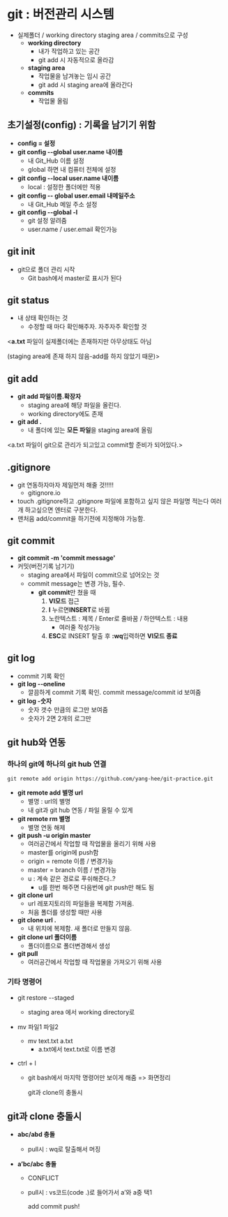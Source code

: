 # git : 버전관리 시스템

- 실제폴더 / working directory  staging area / commits으로 구성
  - **working directory**
    - 내가 작업하고 있는 공간
    - git add 시 자동적으로 올라감
  - **staging area**
    - 작업물을 남겨놓는 임시 공간
    - git add 시 staging area에 올라간다
  - **commits**
    - 작업물 올림

## **초기설정(config) : 기록을 남기기 위함**

- **config = 설정**
- **git config --global user.name 내이름**
  - 내 Git_Hub 이름 설정
  - global 하면 내 컴퓨터 전체에 설정
- **git config --local user.name 내이름** 
  - local : 설정한 폴더에만 적용
- **git config -- global user.email 내메일주소**
  - 내 Git_Hub 메일 주소 설정
- **git config --global -l**
  - git 설정 알려줌
  - user.name / user.email 확인가능

## **git init**

- git으로 폴더 관리 시작
  - Git bash에서 master로 표시가 된다

## **git status**

- 내 상태 확인하는 것
  - 수정할 때 마다 확인해주자. 자주자주 확인할 것

<**a.txt** 파일이 실제폴더에는 존재하지만 아무상태도 아님

(staging area에 존재 하지 않음-add를 하지 않았기 때문)>

## **git add**

- **git add 파일이름.확장자**
  - staging area에 해당 파일을 올린다.
  - working directory에도 존재
- **git add .**
  - 내 폴더에 있는 **모든 파일**을 staging area에 올림

<a.txt 파일이 git으로 관리가 되고있고 commit할 준비가 되어있다.>

## **.gitignore**

- git 연동하자마자 제일먼저 해줄 것!!!!!
  - gitignore.io
- touch .gitignore하고 .gitignore 파일에 포함하고 싶지 않은 파일명 적는다 여러개 하고싶으면 엔터로 구분한다.
- 맨처음 add/commit을 하기전에 지정해야 가능함.

## **git commit**

- **git commit -m 'commit message'**
- 커밋(버전기록 남기기)
  - staging area에서 파일이 commit으로 넘어오는 것
  - commit message는 변경 가능, 필수.
    - **git commit**만 쳤을 때
      1. **VI모드** 접근
      2. **I** 누르면**INSERT**로 바뀜
      3. 노란텍스트 : 제목 / Enter로 줄바꿈 / 하얀텍스트 : 내용
         - 여러줄 작성가능
      4. **ESC**로 INSERT 탈출 후 **:wq**입력하면 **VI모드 종료**

## **git log**

- commit 기록 확인
- **git log --oneline**
  - 깔끔하게 commit 기록 확인. commit message/commit id 보여줌
- **git log -숫자**
  - 숫자 갯수 만큼의 로그만 보여줌
  - 숫자가 2면 2개의 로그만

## **git hub와 연동**

### **하나의 git에 하나의 git hub 연결**

```
git remote add origin https://github.com/yang-hee/git-practice.git
```

- **git remote add 별명 url**
  - 별명 : url의 별명
  - 내 git과 git hub 연동 / 파일 올릴 수 있게
- **git remote rm 별명**
  - 별명 연동 해제
- **git push -u origin master**
  - 여러공간에서 작업할 때 작업물을 올리기 위해 사용
  - master를 origin에 push함
  - origin = remote 이름 / 변경가능
  - master = branch 이름 / 변경가능
  - u : 계속 같은 경로로 푸쉬해준다..?
    - u를 한번 해주면 다음번에 git push만 해도 됨
- **git clone url**
  - url 레포지토리의 파일들을 복제함 가져옴.
  - 처음 폴더를 생성할 때만 사용
- **git clone url .**
  - 내 위치에 복제함. 새 폴더로 만들지 않음.
- **git clone url 폴더이름**
  - 폴더이름으로 폴더변경해서 생성
- **git pull**
  - 여러공간에서 작업할 때 작업물을 가져오기 위해 사용

### **기타 명령어**

- git restore --staged
  
  - staging area 에서 working directory로

- mv 파일1 파일2
  
  - mv text.txt a.txt
    - a.txt에서 text.txt로 이름 변경

- ctrl + l
  
  - git bash에서 마지막 명령어만 보이게 해줌 => 화면정리
    
    git과 clone의 충돌시

## git과 clone 충돌시

- **abc/abd 충돌**
  
  - pull시 : wq로 탈출해서 머징

- **a’bc/abc 충돌**
  
  - CONFLICT
  
  - pull시 : vs코드(code .)로 들어가서 a’와 a중 택1
    
    add commit push!

